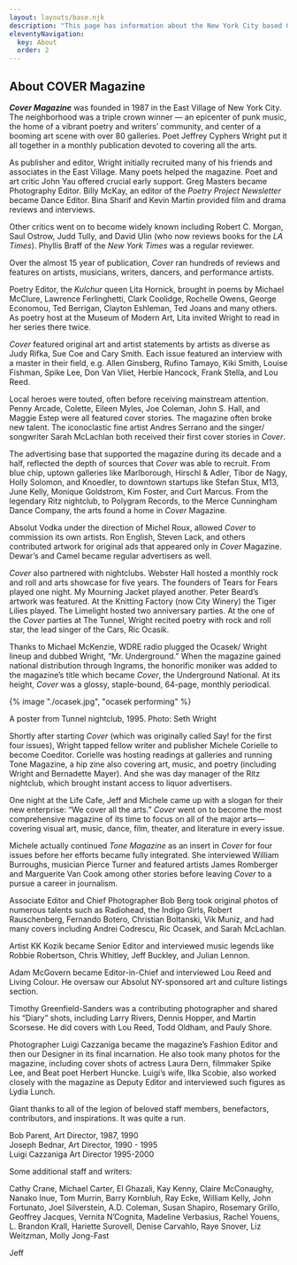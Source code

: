 ```yaml
---
layout: layouts/base.njk
description: "This page has information about the New York City based Cover Magazine published by Jeffrey Cyphers Wright for 13 years until 2000."
eleventyNavigation:
  key: About
  order: 2
---
```


 <article class="article">

<h1>About COVER Magazine</h1>

**_Cover Magazine_** was founded in 1987 in the East Village of New York City. The neighborhood was a triple crown winner — an epicenter of punk music, the home of a vibrant poetry and writers’ community, and center of a booming art scene with over 80 galleries. Poet Jeffrey Cyphers Wright put it all together in a monthly publication devoted to covering all the arts.

As publisher and editor, Wright initially recruited many of his friends and associates in the East Village. Many poets helped the magazine. Poet and art critic John Yau offered crucial early support. Greg Masters became Photography Editor. Billy McKay, an editor of the <em>Poetry Project Newsletter</em> became Dance Editor. Bina Sharif and Kevin Martin provided film and drama reviews and interviews.

Other critics went on to become widely known including Robert C. Morgan, Saul Ostrow, Judd Tully, and David Ulin (who now reviews books for the _LA Times_). Phyllis Braff of the _New York Times_ was a regular reviewer.

Over the almost 15 year of publication, _Cover_ ran hundreds of reviews and features on artists, musicians, writers, dancers, and performance artists. 

Poetry Editor, the _Kulchur_ queen Lita Hornick, brought in poems by Michael McClure, Lawrence Ferlinghetti, Clark Coolidge, Rochelle Owens, George Economou, Ted Berrigan, Clayton Eshleman, Ted Joans and many others. As poetry host at the Museum of Modern Art, Lita invited Wright to read in her series there twice. 

_Cover_ featured original art and artist statements by artists as diverse as Judy Rifka, Sue Coe and Cary Smith. Each issue featured an interview with a master in their field, e.g. Allen Ginsberg, Rufino Tamayo, Kiki Smith, Louise Fishman, Spike Lee, Don Van Vliet, Herbie Hancock, Frank Stella, and Lou Reed.

Local heroes were touted, often before receiving mainstream attention. Penny Arcade, Colette, Eileen Myles, Joe Coleman, John S. Hall, and Maggie Estep were all featured cover stories. The magazine often broke new talent. The iconoclastic fine artist Andres Serrano and the singer/ songwriter Sarah McLachlan both received their first cover stories in _Cover_.

The advertising base that supported the magazine during its decade and a half, reflected the depth of sources that _Cover_ was able to recruit. From blue chip, uptown galleries like Marlborough, Hirschl & Adler, Tibor de Nagy, Holly Solomon, and Knoedler, to downtown startups like Stefan Stux, M13, June Kelly, Monique Goldstrom, Kim Foster, and Curt Marcus. From the legendary Ritz nightclub, to Polygram Records, to the Merce Cunningham Dance Company, the arts found a home in _Cover_ Magazine.

Absolut Vodka under the direction of Michel Roux, allowed _Cover_ to commission its own artists. Ron English, Steven Lack, and others contributed artwork for original ads that appeared only in _Cover_ Magazine. Dewar’s and Camel became regular advertisers as well.

_Cover_ also partnered with nightclubs. Webster Hall hosted a monthly rock and roll and arts showcase for five years. The founders of Tears for Fears played one night. My Mourning Jacket played another. Peter Beard’s artwork was featured. At the Knitting Factory (now City Winery) the Tiger Lilies played. The Limelight hosted two anniversary parties. At the one of the *Cover* parties at The Tunnel, Wright recited poetry with rock and roll star, the lead singer of the Cars, Ric Ocasik.

Thanks to Michael McKenzie, WDRE radio plugged the Ocasek/ Wright lineup and dubbed Wright, “Mr. Underground.” When the magazine gained national distribution through Ingrams, the honorific moniker was added to the magazine’s title which became *Cover*, the Underground National. At its height, *Cover*  was a glossy, staple-bound, 64-page, monthly periodical.

<div class="pic-wrap">
  
  {% image "./ocasek.jpg", "ocasek performing" %}
  
<div class=pic-caption>A poster from Tunnel nightclub, 1995. Photo: Seth Wright</div>
</div>

Shortly after starting _Cover_ (which was originally called Say! for the first four issues), Wright tapped fellow writer and publisher Michele Corielle to become Coeditor. Corielle was hosting readings at galleries and running Tone Magazine, a hip zine also covering art, music, and poetry (including Wright and Bernadette Mayer). And she was day manager of the Ritz nightclub, which brought instant access to liquor advertisers.

One night at the Life Cafe, Jeff and Michele came up with a slogan for their new enterprise: “We cover all the arts.” _Cover_ went on to become the most comprehensive magazine of its time to focus on all of the major arts—covering visual art, music, dance, film, theater, and literature in every issue.

Michele actually continued _Tone Magazine_ as an insert in _Cover_ for four issues before her efforts became fully integrated. She interviewed William Burroughs, musician Pierce Turner and featured artists James Romberger and Marguerite Van Cook among other stories before leaving _Cover_ to a pursue a career in journalism.

Associate Editor and Chief Photographer Bob Berg took original photos of numerous talents such as Radiohead, the Indigo Girls, Robert Rauschenberg, Fernando Botero, Christian Boltanski, Vik Muniz, and had many covers including Andrei Codrescu, Ric Ocasek, and Sarah McLachlan.

Artist KK Kozik became Senior Editor and interviewed music legends like Robbie Robertson, Chris Whitley, Jeff Buckley, and Julian Lennon.

Adam McGovern became Editor-in-Chief and interviewed Lou Reed and Living Colour. He oversaw our Absolut NY-sponsored art and culture listings section.

Timothy Greenfield-Sanders was a contributing photographer and shared his “Diary” shots, including Larry Rivers, Dennis Hopper, and Martin Scorsese. He did covers with Lou Reed, Todd Oldham, and Pauly Shore. 

Photographer Luigi Cazzaniga became the magazine’s Fashion Editor and then our Designer in its final incarnation. He also took many photos for the magazine, including cover shots of actress Laura Dern, filmmaker Spike Lee, and Beat poet Herbert Huncke. Luigi’s wife, Ilka Scobie, also worked closely with the magazine as Deputy Editor and interviewed such figures as Lydia Lunch.

Giant thanks to all of the legion of beloved staff members, benefactors, contributors, and inspirations. It was quite a run.

Bob Parent, Art Director, 1987, 1990  
Joseph Bednar, Art Director, 1990 - 1995  
Luigi Cazzaniga  Art Director 1995-2000  

Some additional staff and writers:

Cathy Crane, Michael Carter, El Ghazali, Kay Kenny, Claire McConaughy, Nanako Inue, Tom Murrin, Barry Kornbluh, Ray Ecke, William Kelly, John Fortunato, Joel Silverstein, A.D. Coleman, Susan Shapiro, Rosemary Grillo, Geoffrey Jacques, Vernita N’Cognita, Madeline Verbasius, Rachel Youens, L. Brandon Krall, Hariette Surovell, Denise Carvahlo, Raye Snover, Liz Weitzman, Molly Jong-Fast

Jeff
</article>